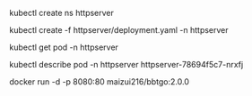  kubectl create ns httpserver

 kubectl create -f httpserver/deployment.yaml -n httpserver

 kubectl get pod -n httpserver

kubectl describe pod -n httpserver httpserver-78694f5c7-nrxfj

docker run -d -p 8080:80 maizui216/bbtgo:2.0.0